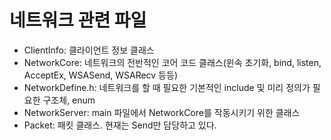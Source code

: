 # 네트워크 관련 파일

* ClientInfo: 클라이언트 정보 클래스
* NetworkCore: 네트워크의 전반적인 코어 코드 클래스(윈속 초기화, bind, listen, AcceptEx, WSASend, WSARecv 등등)
* NetworkDefine.h: 네트워크를 할 때 필요한 기본적인 include 및 미리 정의가 필요한 구조체, enum
* NetworkServer: main 파일에서 NetworkCore를 작동시키기 위한 클래스
* Packet: 패킷 클래스. 현재는 Send만 담당하고 있다.
